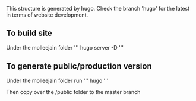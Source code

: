  This structure is generated by hugo.  Check the branch 'hugo' for the latest in terms of website development.  

## To build site

Under the molleejain folder
''' 
hugo server -D 
'''

## To generate public/production version

Under the molleejain folder run
'''
hugo
'''

Then copy over the /public folder to the master branch
